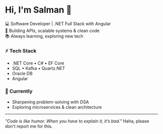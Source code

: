 # Hi, I'm Salman 👋  

💻 Software Developer | .NET Full Stack with Angular  
🔧 Building APIs, scalable systems & clean code  
📚 Always learning, exploring new tech  

### ⚡ Tech Stack
- .NET Core • C# • EF Core  
- SQL • Kafka • Quartz.NET
- Oracle DB
- Angular

### 🌱 Currently
- Sharpening problem-solving with DSA  
- Exploring microservices & clean architecture

---
*"Code is like humor. When you have to explain it, it’s bad."* Haha, please don't report me for this.
